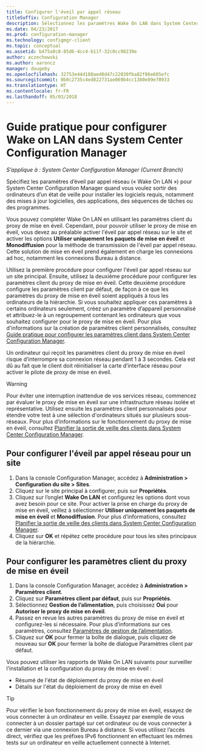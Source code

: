 ```yaml
---
title: Configurer l'éveil par appel réseau
titleSuffix: Configuration Manager
description: Sélectionnez les paramètres Wake On LAN dans System Center Configuration Manager.
ms.date: 04/23/2017
ms.prod: configuration-manager
ms.technology: configmgr-client
ms.topic: conceptual
ms.assetid: b475a0c8-85d6-4cc4-b11f-32c0cc98239e
author: aczechowski
ms.author: aaroncz
manager: dougeby
ms.openlocfilehash: 32753e44d188aed8d47c22030fba82f86e605efc
ms.sourcegitcommit: 0b0c2735c4ed822731ae069b4cc1380e89e78933
ms.translationtype: HT
ms.contentlocale: fr-FR
ms.lasthandoff: 05/03/2018
---
```

# <a name="how-to-configure-wake-on-lan-in-system-center-configuration-manager"></a>Guide pratique pour configurer Wake on LAN dans System Center Configuration Manager

*S’applique à : System Center Configuration Manager (Current Branch)*

Spécifiez les paramètres d’éveil par appel réseau (« Wake On LAN ») pour System Center Configuration Manager quand vous voulez sortir des ordinateurs d’un état de veille pour installer les logiciels requis, notamment des mises à jour logicielles, des applications, des séquences de tâches ou des programmes.

Vous pouvez compléter Wake On LAN en utilisant les paramètres client du proxy de mise en éveil. Cependant, pour pouvoir utiliser le proxy de mise en éveil, vous devez au préalable activer l'éveil par appel réseau sur le site et activer les options **Utiliser uniquement les paquets de mise en éveil** et **Monodiffusion** pour la méthode de transmission de l'éveil par appel réseau. Cette solution de mise en éveil prend également en charge les connexions ad hoc, notamment les connexions Bureau à distance.

Utilisez la première procédure pour configurer l'éveil par appel réseau sur un site principal. Ensuite, utilisez la deuxième procédure pour configurer les paramètres client du proxy de mise en éveil. Cette deuxième procédure configure les paramètres client par défaut, de façon à ce que les paramètres du proxy de mise en éveil soient appliqués à tous les ordinateurs de la hiérarchie. Si vous souhaitez appliquer ces paramètres à certains ordinateurs seulement, créez un paramètre d’appareil personnalisé et attribuez-le à un regroupement contenant les ordinateurs que vous souhaitez configurer pour le proxy de mise en éveil. Pour plus d'informations sur la création de paramètres client personnalisés, consultez [Guide pratique pour configurer les paramètres client dans System Center Configuration Manager](../../../core/clients/deploy/configure-client-settings.md).

Un ordinateur qui reçoit les paramètres client du proxy de mise en éveil risque d’interrompre sa connexion réseau pendant 1 à 3 secondes. Cela est dû au fait que le client doit réinitialiser la carte d’interface réseau pour activer le pilote de proxy de mise en éveil.

> [!WARNING]
> Pour éviter une interruption inattendue de vos services réseau, commencez par évaluer le proxy de mise en éveil sur une infrastructure réseau isolée et représentative. Utilisez ensuite les paramètres client personnalisés pour étendre votre test à une sélection d'ordinateurs situés sur plusieurs sous-réseaux. Pour plus d’informations sur le fonctionnement du proxy de mise en éveil, consultez [Planifier la sortie de veille des clients dans System Center Configuration Manager](../../../core/clients/deploy/plan/plan-wake-up-clients.md).

## <a name="to-configure-wake-on-lan-for-a-site"></a>Pour configurer l'éveil par appel réseau pour un site

1. Dans la console Configuration Manager, accédez à **Administration > Configuration du site > Sites**.
2. Cliquez sur le site principal à configurer, puis sur **Propriétés**.
3. Cliquez sur l’onglet **Wake On LAN** et configurez les options dont vous avez besoin pour ce site. Pour activer la prise en charge du proxy de mise en éveil, veillez à sélectionner **Utiliser uniquement les paquets de mise en éveil** et **Monodiffusion**. Pour plus d’informations, consultez [Planifier la sortie de veille des clients dans System Center Configuration Manager](../../../core/clients/deploy/plan/plan-wake-up-clients.md).
4. Cliquez sur **OK** et répétez cette procédure pour tous les sites principaux de la hiérarchie.

## <a name="to-configure-wake-up-proxy-client-settings"></a>Pour configurer les paramètres client du proxy de mise en éveil

1. Dans la console Configuration Manager, accédez à **Administration > Paramètres client**.
2. Cliquez sur **Paramètres client par défaut**, puis sur **Propriétés**.
3. Sélectionnez **Gestion de l’alimentation**, puis choisissez **Oui** pour **Autoriser le proxy de mise en éveil**.
4. Passez en revue les autres paramètres du proxy de mise en éveil et configurez-les si nécessaire. Pour plus d’informations sur ces paramètres, consultez [Paramètres de gestion de l’alimentation](../../../core/clients/deploy/about-client-settings.md#power-management).
5. Cliquez sur **OK** pour fermer la boîte de dialogue, puis cliquez de nouveau sur **OK** pour fermer la boîte de dialogue Paramètres client par défaut.

Vous pouvez utiliser les rapports de Wake On LAN suivants pour surveiller l'installation et la configuration du proxy de mise en éveil :

- Résumé de l'état de déploiement du proxy de mise en éveil
- Détails sur l'état du déploiement de proxy de mise en éveil

> [!TIP]
> Pour vérifier le bon fonctionnement du proxy de mise en éveil, essayez de vous connecter à un ordinateur en veille. Essayez par exemple de vous connecter à un dossier partagé sur cet ordinateur ou de vous connecter à ce dernier via une connexion Bureau à distance. Si vous utilisez l’accès direct, vérifiez que les préfixes IPv6 fonctionnent en effectuant les mêmes tests sur un ordinateur en veille actuellement connecté à Internet.
